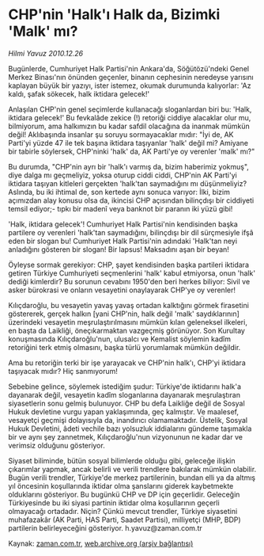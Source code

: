 # CHP'nin 'Halk'ı Halk da, Bizimki 'Malk' mı?

*Hilmi Yavuz 2010.12.26*

<td class="columnist-detail">
<p>Bugünlerde, Cumhuriyet Halk  Partisi'nin Ankara'da, Söğütözü'ndeki Genel Merkez Binası'nın önünden geçenler, binanın cephesinin neredeyse yarısını kaplayan büyük bir yazıyı, ister istemez, okumak durumunda kalıyorlar: 'Az kaldı, şafak sökecek, halk iktidara gelecek!'</p>
<p>
<div id="haberMetinDiv">
<p>Anlaşılan CHP'nin genel seçimlerde kullanacağı sloganlardan biri bu: 'Halk, iktidara gelecek!' Bu fevkalâde zekice (!) retoriği ciddiye alacaklar olur mu, bilmiyorum, ama halkımızın bu kadar safdil olacağına da inanmak mümkün değil! Aklıbaşında insanlar şu soruyu sormayacaklar mıdır: "İyi de, AK Parti'yi yüzde 47 ile tek başına iktidara taşıyanlar 'halk' değil mi? Amiyane bir tabirle söylersek, CHP'ninki 'halk' da, AK Parti'ye oy verenler 'malk' mı?"
<p>Bu durumda, "CHP'nin ayrı bir 'halk'ı varmış da, bizim haberimiz yokmuş", diye dalga mı geçmeliyiz, yoksa oturup ciddi ciddi, CHP'nin AK Parti'yi iktidara taşıyan kitleleri gerçekten 'halk'tan saymadığını mı düşünmeliyiz? Aslında, bu iki ihtimal de, son kertede aynı sonuca varıyor: İlki, bizim açımızdan alay konusu olsa da, ikincisi CHP açısından bilinçdışı bir ciddiyeti temsil ediyor;- tıpkı bir madenî veya banknot bir paranın iki yüzü gibi!
<p>'Halk, iktidara gelecek'! Cumhuriyet Halk Partisi'nin kendisinden başka partilere oy verenleri 'halk'tan saymadığını, bilinçdışı bir dil sürçmesiyle ifşâ eden bir slogan bu! Cumhuriyet Halk Partisi'nin adındaki 'Halk'tan neyi anladığını gösteren bir slogan! Bir lapsus! Maksadını aşan bir beyan!
<p>Öyleyse sormak gerekiyor: CHP, şayet kendisinden başka partileri iktidara getiren Türkiye Cumhuriyeti seçmenlerini 'halk' kabul etmiyorsa, onun 'halk' dediği kimlerdir? Bu sorunun cevabını 1950'den beri herkes biliyor: Sivil ve asker bürokrasi ve onların vesayetini onaylayarak CHP'ye oy verenler!
<p>Kılıçdaroğlu, bu vesayetin yavaş yavaş ortadan kalktığını görmek firasetini göstererek, gerçek halkın [yani CHP'nin, halk değil 'malk' saydıklarının] üzerindeki vesayetin meşrulaştırılmasını mümkün kılan geleneksel ilkeleri, en başta da Laikliği, öneçıkarmaktan vazgeçmiş görünüyor. Son Kurultay konuşmasında Kılıçdaroğlu'nun, ulusalcı ve Kemalist söylemin kadîm retoriğini terk etmiş olmasını, başka türlü yorumlamak mümkün değildir.
<p>Ama bu retoriğin terki bir işe yarayacak ve CHP'nin halk'ı, CHP'yi iktidara taşıyacak mıdır? Hiç sanmıyorum!
<p>Sebebine gelince, söylemek istediğim şudur: Türkiye'de iktidarını halk'a dayanarak değil, vesayetin kadîm sloganlarına dayanarak meşrulaştıran siyasetlerin sonu gelmiş bulunuyor. CHP bu defa Laikliğe değil de Sosyal Hukuk devletine vurgu yapan yaklaşımında, geç kalmıştır. Ve maalesef, vesayetçi geçmişi dolayısıyla da, inandırıcı olamamaktadır. Üstelik, Sosyal Hukuk Devletini, âdeti vechile bazı yolsuzluk iddialarını gündeme taşımakla bir ve aynı şey zannetmek, Kılıçdaroğlu'nun vizyonunun ne kadar dar ve verimsiz olduğunu gösteriyor.
<p>Siyaset biliminde, bütün sosyal bilimlerde olduğu gibi, geleceğe ilişkin çıkarımlar yapmak, ancak belirli ve verili trendlere bakılarak mümkün olabilir. Bugün verili trendler, Türkiye'de merkez partilerinin, bundan elli ya da altmış yıl öncesinin koşullarında iktidar olma şanslarını giderek kaybetmekte olduklarını gösteriyor. Bu bugünkü CHP ve DP için geçerlidir. Geleceğin Türkiyesinde bu iki siyasi partinin iktidar olma koşullarının geçerli olmayacağı ortadadır. Niçin? Çünkü mevcut trendler, Türkiye siyasetini muhafazakâr (AK Parti, HAS Parti, Saadet Partisi), milliyetçi (MHP, BDP) partilerin belirleyeceğini gösteriyor. h.yavuz@zaman.com.tr</p></p></p></p></p></p></p></p></div>
</p>
<a href="http://web.archive.org/web/20110127191700/mailto:h.yavuz@zaman.com.tr">
</a></td>

Kaynak: [zaman.com.tr](http://zaman.com.tr/yazar.do?yazino=1070226), [web.archive.org (arşiv bağlantısı)](http://web.archive.org/web/20110127191700/http://www.zaman.com.tr:80/yazar.do?yazino=1070226)
